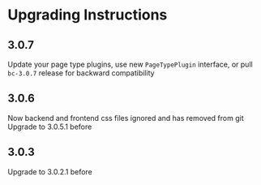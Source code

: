 Upgrading Instructions
======================

3.0.7
-----
Update your page type plugins, use new `PageTypePlugin` interface, or pull `bc-3.0.7` release for backward compatibility

3.0.6
-----
Now backend and frontend css files ignored and has removed from git
Upgrade to 3.0.5.1 before

3.0.3
-----
Upgrade to 3.0.2.1 before